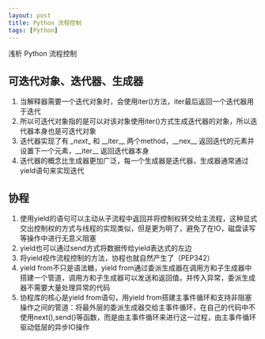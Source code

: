 ```yaml
---
layout: post
title: Python 流程控制
tags: [Python]
---
```


浅析 Python 流程控制

## 可迭代对象、迭代器、生成器

1. 当解释器需要一个迭代对象时，会使用iter()方法，iter最后返回一个迭代器用于迭代
2. 所以可迭代对象指的是可以对该对象使用iter()方式生成迭代器的对象，所以迭代器本身也是可迭代对象
3. 迭代器实现了有 _\_next__ 和 \_\_iter__ 两个method，\_\_nex__ 返回迭代的元素并设置下一个元素，\_\_iter__ 返回迭代器本身
4. 迭代器的概念比生成器更加广泛，每一个生成器是迭代器，生成器通常通过yield语句来实现迭代

## 协程

1. 使用yield的语句可以主动从子流程中返回并将控制权转交给主流程，这种显式交出控制权的方式与线程的实现类似，但是更为明了，避免了在IO，磁盘读写等操作中进行无意义阻塞
2. yield也可以通过send方式将数据传给yield表达式的左边
3. 将yield视作流程控制的方法，协程也就自然产生了（PEP342）
4. yield from不只是语法糖，yield from通过委派生成器在调用方和子生成器中搭建一个管道，调用方和子生成器可以发送和返回值，并传入异常，委派生成器不需要大量处理异常的代码
5. 协程库的核心是yield from语句，用yield from搭建主事件循环和支持非阻塞操作之间的管道：将最外层的委派生成器交给主事件循环，在自己的代码中不使用next(),send()等函数，而是由主事件循环来进行这一过程，由主事件循环驱动低层的异步IO操作
